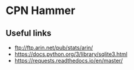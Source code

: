 # CPN Hammer





## Useful links
* ftp://ftp.arin.net/pub/stats/arin/
* https://docs.python.org/3/library/sqlite3.html
* https://requests.readthedocs.io/en/master/

